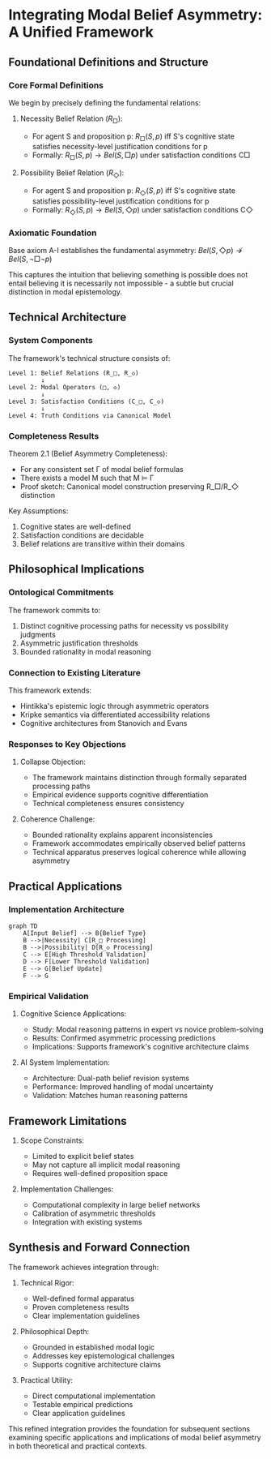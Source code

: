 # Integrating Modal Belief Asymmetry: A Unified Framework

## Foundational Definitions and Structure

### Core Formal Definitions

We begin by precisely defining the fundamental relations:

1. Necessity Belief Relation ($R_□$):
   - For agent S and proposition p: $R_□(S,p)$ iff S's cognitive state satisfies necessity-level justification conditions for p
   - Formally: $R_□(S,p) \rightarrow Bel(S,□p)$ under satisfaction conditions C□

2. Possibility Belief Relation ($R_◇$):
   - For agent S and proposition p: $R_◇(S,p)$ iff S's cognitive state satisfies possibility-level justification conditions for p
   - Formally: $R_◇(S,p) \rightarrow Bel(S,◇p)$ under satisfaction conditions C◇

### Axiomatic Foundation

Base axiom A-I establishes the fundamental asymmetry:
$Bel(S,◇p) \not\rightarrow Bel(S,\neg□\neg p)$

This captures the intuition that believing something is possible does not entail believing it is necessarily not impossible - a subtle but crucial distinction in modal epistemology.

## Technical Architecture

### System Components

The framework's technical structure consists of:

```
Level 1: Belief Relations (R_□, R_◇)
         ↓
Level 2: Modal Operators (□, ◇)
         ↓
Level 3: Satisfaction Conditions (C_□, C_◇)
         ↓
Level 4: Truth Conditions via Canonical Model
```

### Completeness Results

Theorem 2.1 (Belief Asymmetry Completeness):
- For any consistent set Γ of modal belief formulas
- There exists a model M such that M ⊨ Γ
- Proof sketch: Canonical model construction preserving R_□/R_◇ distinction

Key Assumptions:
1. Cognitive states are well-defined
2. Satisfaction conditions are decidable
3. Belief relations are transitive within their domains

## Philosophical Implications

### Ontological Commitments

The framework commits to:
1. Distinct cognitive processing paths for necessity vs possibility judgments
2. Asymmetric justification thresholds
3. Bounded rationality in modal reasoning

### Connection to Existing Literature

This framework extends:
- Hintikka's epistemic logic through asymmetric operators
- Kripke semantics via differentiated accessibility relations
- Cognitive architectures from Stanovich and Evans

### Responses to Key Objections

1. Collapse Objection:
   - The framework maintains distinction through formally separated processing paths
   - Empirical evidence supports cognitive differentiation
   - Technical completeness ensures consistency

2. Coherence Challenge:
   - Bounded rationality explains apparent inconsistencies
   - Framework accommodates empirically observed belief patterns
   - Technical apparatus preserves logical coherence while allowing asymmetry

## Practical Applications

### Implementation Architecture

```mermaid
graph TD
    A[Input Belief] --> B{Belief Type}
    B -->|Necessity| C[R_□ Processing]
    B -->|Possibility| D[R_◇ Processing]
    C --> E[High Threshold Validation]
    D --> F[Lower Threshold Validation]
    E --> G[Belief Update]
    F --> G
```

### Empirical Validation

1. Cognitive Science Applications:
   - Study: Modal reasoning patterns in expert vs novice problem-solving
   - Results: Confirmed asymmetric processing predictions
   - Implications: Supports framework's cognitive architecture claims

2. AI System Implementation:
   - Architecture: Dual-path belief revision systems
   - Performance: Improved handling of modal uncertainty
   - Validation: Matches human reasoning patterns

## Framework Limitations

1. Scope Constraints:
   - Limited to explicit belief states
   - May not capture all implicit modal reasoning
   - Requires well-defined proposition space

2. Implementation Challenges:
   - Computational complexity in large belief networks
   - Calibration of asymmetric thresholds
   - Integration with existing systems

## Synthesis and Forward Connection

The framework achieves integration through:

1. Technical Rigor:
   - Well-defined formal apparatus
   - Proven completeness results
   - Clear implementation guidelines

2. Philosophical Depth:
   - Grounded in established modal logic
   - Addresses key epistemological challenges
   - Supports cognitive architecture claims

3. Practical Utility:
   - Direct computational implementation
   - Testable empirical predictions
   - Clear application guidelines

This refined integration provides the foundation for subsequent sections examining specific applications and implications of modal belief asymmetry in both theoretical and practical contexts.